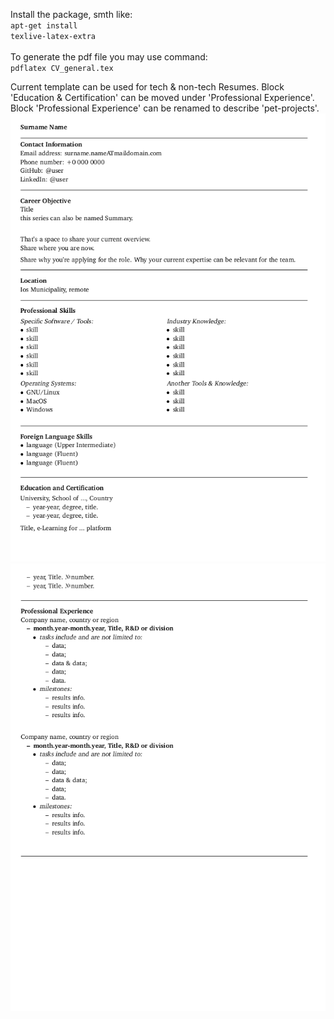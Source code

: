 Install the package, smth like:
<br>
<code>apt-get install texlive-latex-extra</code>
<br>
<br>
To generate the pdf file you may use command:<br>
<code>pdflatex CV_general.tex</code>

Current template can be used for tech \& non-tech Resumes. 
Block 'Education \& Certification' can be moved under 'Professional Experience'. 
Block 'Professional Experience' can be renamed to describe 'pet-projects'.
![example](CV_general_00.png)
![example](CV_general_01.png)

